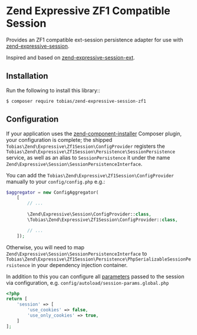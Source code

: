 # Zend Expressive ZF1 Compatible Session
Provides an ZF1 compatible ext-session persistence adapter for use with [zend-expressive-session](https://docs.zendframework.com/zend-expressive-session).

Inspired and based on [zend-expressive-session-ext](https://docs.zendframework.com/zend-expressive-session-ext/).

## Installation

Run the following to install this library::
```
$ composer require tobias/zend-expressive-session-zf1
```

## Configuration
If your application uses the [zend-component-installer](https://docs.zendframework.com/zend-component-installer)
Composer plugin, your configuration is complete; the shipped
`Tobias\Zend\Expressive\Zf1Session\ConfigProvider` registers the
`Tobias\Zend\Expressive\Zf1Session\Persistence\SessionPersistence` service, as well as an alias
to `SessionPersistence` it under the name `Zend\Expressive\Session\SessionPersistenceInterface`.

You can add the `Tobias\Zend\Expressive\Zf1Session\ConfigProvider` manually to your `config/config.php` e.g.:
```php
$aggregator = new ConfigAggregator(
    [
        // ...
        
        \Zend\Expressive\Session\ConfigProvider::class,
        \Tobias\Zend\Expressive\Zf1Session\ConfigProvider::class,

        // ...
    ]);
```

Otherwise, you will need to map `Zend\Expressive\Session\SessionPersistenceInterface`
to `Tobias\Zend\Expressive\Zf1Session\Persistence\PhpSerializableSessionPersistence` in your dependency
injection container.

In addition to this you can configure all [parameters](http://php.net/manual/de/function.session-start.php#refsect1-function.session-start-parameters) 
passed to the session via configuration, e.g. `config/autoload/session-params.global.php`
```php
<?php
return [
    'session' => [
        'use_cookies' => false,
        'use_only_cookies' => true,
    ]
];

```
